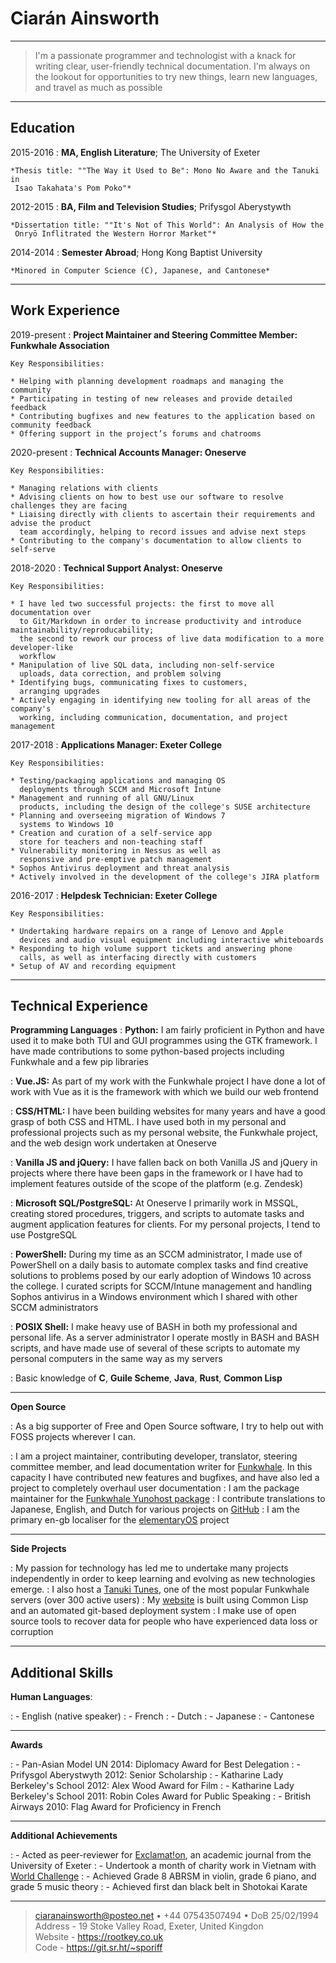 Ciarán Ainsworth
================

----

>  I'm a passionate programmer and technologist with a knack
>  for writing clear, user-friendly technical documentation.
>  I'm always on the lookout for opportunities to try new
>  things, learn new languages, and travel as much as possible

----

Education
---------

2015-2016
:   **MA, English Literature**; The University of Exeter

    *Thesis title: ""The Way it Used to Be": Mono No Aware and the Tanuki in
     Isao Takahata's Pom Poko"*

2012-2015
:   **BA, Film and Television Studies**; Prifysgol Aberystywth

    *Dissertation title: ""It's Not of This World": An Analysis of How the
     Onryō Inflitrated the Western Horror Market"*

2014-2014
:   **Semester Abroad**; Hong Kong Baptist University

    *Minored in Computer Science (C), Japanese, and Cantonese*

---

Work Experience
---------------

2019-present
:   **Project Maintainer and Steering Committee Member: Funkwhale Association**

    Key Responsibilities:

    * Helping with planning development roadmaps and managing the community
    * Participating in testing of new releases and provide detailed feedback
    * Contributing bugfixes and new features to the application based on community feedback
    * Offering support in the project’s forums and chatrooms

2020-present
:   **Technical Accounts Manager: Oneserve**

    Key Responsibilities:

    * Managing relations with clients
    * Advising clients on how to best use our software to resolve challenges they are facing
    * Liaising directly with clients to ascertain their requirements and advise the product 
      team accordingly, helping to record issues and advise next steps
    * Contributing to the company's documentation to allow clients to self-serve

2018-2020
:   **Technical Support Analyst: Oneserve**

    Key Responsibilities:

    * I have led two successful projects: the first to move all documentation over
      to Git/Markdown in order to increase productivity and introduce maintainability/reproducability;
      the second to rework our process of live data modification to a more developer-like
      workflow
    * Manipulation of live SQL data, including non-self-service
      uploads, data correction, and problem solving
    * Identifying bugs, communicating fixes to customers,
      arranging upgrades
    * Actively engaging in identifying new tooling for all areas of the company's
      working, including communication, documentation, and project management

2017-2018
:   **Applications Manager: Exeter College**
    
    Key Responsibilities:
    
    * Testing/packaging applications and managing OS
      deployments through SCCM and Microsoft Intune
    * Management and running of all GNU/Linux
      products, including the design of the college's SUSE architecture
    * Planning and overseeing migration of Windows 7
      systems to Windows 10
    * Creation and curation of a self-service app
      store for teachers and non-teaching staff
    * Vulnerability monitoring in Nessus as well as
      responsive and pre-emptive patch management
    * Sophos Antivirus deployment and threat analysis
    * Actively involved in the development of the college's JIRA platform

2016-2017
:   **Helpdesk Technician: Exeter College**

    Key Responsibilities:

    * Undertaking hardware repairs on a range of Lenovo and Apple
      devices and audio visual equipment including interactive whiteboards
    * Responding to high volume support tickets and answering phone
      calls, as well as interfacing directly with customers
    * Setup of AV and recording equipment

---

Technical Experience
--------------------

**Programming Languages**
:   **Python:** I am fairly proficient in Python and have used it to make both TUI
    and GUI programmes using the GTK framework. I have made contributions to some
    python-based projects including Funkwhale and a few pip libraries

:   **Vue.JS:** As part of my work with the Funkwhale project I have done a lot of
    work with Vue as it is the framework with which we build our web frontend

:   **CSS/HTML:** I have been building websites for many years and have a good grasp
    of both CSS and HTML. I have used both in my personal and professional projects
    such as my personal website, the Funkwhale project, and the web design work undertaken
    at Oneserve

:   **Vanilla JS and jQuery:** I have fallen back on both Vanilla JS and jQuery in
    projects where there have been gaps in the framework or I have had to implement
    features outside of the scope of the platform (e.g. Zendesk)

:   **Microsoft SQL/PostgreSQL:** At Oneserve I primarily work in MSSQL, creating
    stored procedures, triggers, and scripts to automate tasks and augment application
    features for clients. For my personal projects, I tend to use PostgreSQL

:   **PowerShell:** During my time as an SCCM administrator, I made use
    of PowerShell on a daily basis to automate complex tasks and find
    creative solutions to problems posed by our early adoption of Windows 10 across
    the college. I curated scripts for SCCM/Intune management and handling Sophos
    antivirus in a Windows environment which I shared with other SCCM administrators

:   **POSIX Shell:** I make heavy use of BASH in both my professional and personal
    life. As a server administrator I operate mostly in BASH and BASH scripts,
    and have made use of several of these scripts to automate my personal
    computers in the same way as my servers

:   Basic knowledge of **C**, **Guile Scheme**, **Java**, **Rust**, **Common Lisp**

---

**Open Source**

:   As a big supporter of Free and Open Source software, I try to help
    out with FOSS projects wherever I can.

:   I am a project maintainer, contributing developer, translator, steering
    committee member, and lead documentation writer for 
    [Funkwhale](https://funkwhale.audio). In this capacity I have contributed 
    new features and bugfixes, and have also led a project to completely overhaul 
    user documentation
:   I am the package maintainer for the [Funkwhale Yunohost package](https://github.com/Yunohost-Apps/funkwhale_ynh)
:   I contribute translations to Japanese, English, and Dutch for various projects 
    on [GitHub](https://github.com/Sporiff)
:   I am the primary en-gb localiser for the [elementaryOS](https://elementary.io)
    project

---

**Side Projects**

:   My passion for technology has led me to undertake many projects independently
    in order to keep learning and evolving as new technologies emerge.
:   I also host a [Tanuki Tunes](https://tanukitunes.com), one of the most
    popular Funkwhale servers (over 300 active users)
:   My [website](https://rootkey.co.uk) is built using Common Lisp and
    an automated git-based deployment system
:   I make use of open source tools to recover data for people who have
    experienced data loss or corruption

---

Additional Skills
-----------------

**Human Languages**:

:   - English (native speaker)
:   - French
:   - Dutch
:   - Japanese
:   - Cantonese

---

**Awards**

:   - Pan-Asian Model UN 2014: Diplomacy Award for Best Delegation
:   - Prifysgol Aberystwyth 2012: Senior Scholarship
:   - Katharine Lady Berkeley's School 2012: Alex Wood Award for Film
:   - Katharine Lady Berkeley's School 2011: Robin Coles Award for Public Speaking
:   - British Airways 2010: Flag Award for Proficiency in French

---

**Additional Achievements**

:   - Acted as peer-reviewer for [Exclamat!on](https://humanities.exeter.ac.uk/english/research/publications/exclamation), an academic journal from the University of Exeter
:   - Undertook a month of charity work in Vietnam with [World Challenge](https://worldchallenge.com)
:   - Achieved Grade 8 ABRSM in violin, grade 6 piano, and grade 5 music theory
:   - Achieved first dan black belt in Shotokai Karate

----

> <ciaranainsworth@posteo.net> • +44 07543507494 • DoB 25/02/1994\
> Address - 19 Stoke Valley Road, Exeter, United Kingdon\
> Website - <https://rootkey.co.uk>\
> Code - <https://git.sr.ht/~sporiff>
